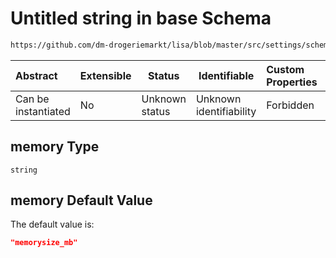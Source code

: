 # Untitled string in base Schema

```txt
https://github.com/dm-drogeriemarkt/lisa/blob/master/src/settings/schema.json#/properties/fact_names/properties/memory
```




| Abstract            | Extensible | Status         | Identifiable            | Custom Properties | Additional Properties | Access Restrictions | Defined In                                                                               |
| :------------------ | ---------- | -------------- | ----------------------- | :---------------- | --------------------- | ------------------- | ---------------------------------------------------------------------------------------- |
| Can be instantiated | No         | Unknown status | Unknown identifiability | Forbidden         | Allowed               | none                | [settings.schema.json\*](../../src/settings/settings.schema.json "open original schema") |

## memory Type

`string`

## memory Default Value

The default value is:

```json
"memorysize_mb"
```
